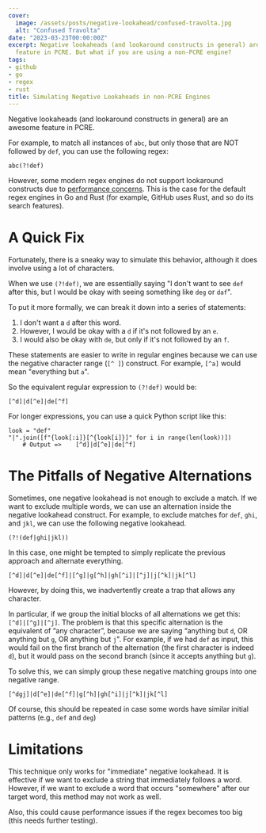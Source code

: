 ```yaml
---
cover:
  image: /assets/posts/negative-lookahead/confused-travolta.jpg
  alt: "Confused Travolta"
date: "2023-03-23T00:00:00Z"
excerpt: Negative lookaheads (and lookaround constructs in general) are an awesome
  feature in PCRE. But what if you are using a non-PCRE engine?
tags:
- github
- go
- regex
- rust
title: Simulating Negative Lookaheads in non-PCRE Engines
---
```


Negative lookaheads (and lookaround constructs in general) are an awesome feature in PCRE.

For example, to match all instances of `abc`, but only those that are NOT followed by `def`, you can use the following regex:

```
abc(?!def)
```

However, some modern regex engines do not support lookaround constructs due to [performance concerns](https://github.com/google/re2/issues/255). This is the case for the default regex engines in Go and Rust (for example, GitHub uses Rust, and so do its search features).

# A Quick Fix

Fortunately, there is a sneaky way to simulate this behavior, although it does involve using a lot of characters.

When we use `(?!def)`, we are essentially saying "I don't want to see `def` after this, but I would be okay with seeing something like `deg` or `daf`".

To put it more formally, we can break it down into a series of statements:

1. I don't want a `d` after this word.
2. However, I would be okay with a `d` if it's not followed by an `e`.
3. I would also be okay with `de`, but only if it's not followed by an `f`.

These statements are easier to write in regular engines because we can use the negative character range (`[^ ]`) construct. For example, `[^a]` would mean "everything but `a`".

So the equivalent regular expression to `(?!def)` would be:

`[^d]|d[^e]|de[^f]`

For longer expressions, you can use a quick Python script like this:

```
look = "def"
"|".join([f"{look[:i]}[^{look[i]}]" for i in range(len(look))])
	# Output =>    [^d]|d[^e]|de[^f]

```

# The Pitfalls of Negative Alternations

Sometimes, one negative lookahead is not enough to exclude a match. If we want to exclude multiple words, we can use an alternation inside the negative lookahead construct. For example, to exclude matches for `def`, `ghi`, and `jkl`, we can use the following negative lookahead.

```
(?!(def|ghi|jkl))
```

In this case, one might be tempted to simply replicate the previous approach and alternate everything.

```
[^d]|d[^e]|de[^f]|[^g]|g[^h]|gh[^i]|[^j]|j[^k]|jk[^l]
```

However, by doing this, we inadvertently create a trap that allows any character.

In particular, if we group the initial blocks of all alternations we get this: `[^d]|[^g]|[^j]`. The problem is that this specific alternation is the equivalent of “any character”, because we are saying “anything but `d`, OR anything but `g`, OR anything but `j`". For example, if we had `def` as input, this would fail on the first branch of the alternation (the first character is indeed `d`), but it would pass on the second branch (since it accepts anything but `g`). 

To solve this, we can simply group these negative matching groups into one negative range.

```
[^dgj]|d[^e]|de[^f]|g[^h]|gh[^i]|j[^k]|jk[^l]
```

Of course, this should be repeated in case some words have similar initial patterns (e.g., `def` and `deg`)

# Limitations

This technique only works for "immediate" negative lookahead. It is effective if we want to exclude a string that immediately follows a word. However, if we want to exclude a word that occurs "somewhere" after our target word, this method may not work as well.

Also, this could cause performance issues if the regex becomes too big (this needs further testing).
